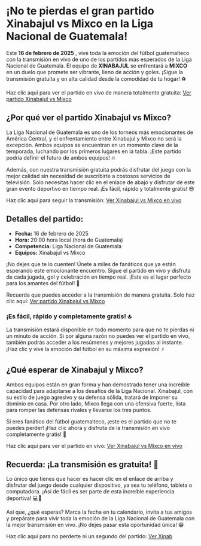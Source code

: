 # ¡No te pierdas el gran partido Xinabajul vs Mixco en la Liga Nacional de Guatemala!

Este **16 de febrero de 2025** , vive toda la emoción del fútbol guatemalteco con la transmisión en vivo de uno de los partidos más esperados de la Liga Nacional de Guatemala. El equipo de **XINABAJUL** se enfrentará a **MIXCO** en un duelo que promete ser vibrante, lleno de acción y goles. ¡Sigue la transmisión gratuita y en alta calidad desde la comodidad de tu hogar! ⚽

Haz clic aquí para ver el partido en vivo de manera totalmente gratuita: [Ver partido Xinabajul vs Mixco](https://tinyurl.com/livestreamfreeo?st=Xinabajul+vs+Mixco&si=ghc)

## ¿Por qué ver el partido Xinabajul vs Mixco?

La Liga Nacional de Guatemala es uno de los torneos más emocionantes de América Central, y el enfrentamiento entre Xinabajul y Mixco no será la excepción. Ambos equipos se encuentran en un momento clave de la temporada, luchando por los primeros lugares en la tabla. ¡Este partido podría definir el futuro de ambos equipos! 🔥

Además, con nuestra transmisión gratuita podrás disfrutar del juego con la mejor calidad sin necesidad de suscribirte a costosos servicios de televisión. Solo necesitas hacer clic en el enlace de abajo y disfrutar de este gran evento deportivo en tiempo real. ¡Es fácil, rápido y totalmente gratis! 😎

Haz clic aquí para seguir la transmisión: [Ver Xinabajul vs Mixco en vivo](https://tinyurl.com/livestreamfreeo?st=Xinabajul+vs+Mixco&si=ghc)

## Detalles del partido:

- **Fecha:** 16 de febrero de 2025
- **Hora:** 20:00 hora local (hora de Guatemala)
- **Competencia:** Liga Nacional de Guatemala
- **Equipos:** Xinabajul vs Mixco

¡No dejes que te lo cuenten! Únete a miles de fanáticos que ya están esperando este emocionante encuentro. Sigue el partido en vivo y disfruta de cada jugada, gol y celebración en tiempo real. ¡Este es el lugar perfecto para los amantes del fútbol! 🎉

Recuerda que puedes acceder a la transmisión de manera gratuita. Solo haz clic aquí: [Ver partido Xinabajul vs Mixco](https://tinyurl.com/livestreamfreeo?st=Xinabajul+vs+Mixco&si=ghc)

### ¡Es fácil, rápido y completamente gratis! 🔝

La transmisión estará disponible en todo momento para que no te pierdas ni un minuto de acción. Si por alguna razón no puedes ver el partido en vivo, también podrás acceder a los resúmenes y mejores jugadas al instante. ¡Haz clic y vive la emoción del fútbol en su máxima expresión! ⚡

## ¿Qué esperar de Xinabajul y Mixco?

Ambos equipos están en gran forma y han demostrado tener una increíble capacidad para adaptarse a los desafíos de la Liga Nacional. Xinabajul, con su estilo de juego agresivo y su defensa sólida, tratará de imponer su dominio en casa. Por otro lado, Mixco llega con una ofensiva fuerte, lista para romper las defensas rivales y llevarse los tres puntos.

Si eres fanático del fútbol guatemalteco, ¡este es el partido que no te puedes perder! ¡Haz clic ahora y disfruta de la transmisión en vivo completamente gratis! 🌟

Haz clic aquí para ver el partido en vivo: [Ver Xinabajul vs Mixco en vivo](https://tinyurl.com/livestreamfreeo?st=Xinabajul+vs+Mixco&si=ghc)

## Recuerda: ¡La transmisión es gratuita! 📲

Lo único que tienes que hacer es hacer clic en el enlace de arriba y disfrutar del juego desde cualquier dispositivo, ya sea tu teléfono, tableta o computadora. ¡Así de fácil es ser parte de esta increíble experiencia deportiva! 💻📱

Así que, ¿qué esperas? Marca la fecha en tu calendario, invita a tus amigos y prepárate para vivir toda la emoción de la Liga Nacional de Guatemala con la mejor transmisión en vivo. ¡No dejes pasar esta oportunidad única! 😁

Haz clic aquí para no perderte ni un segundo del partido: [Ver Xinab](https://tinyurl.com/livestreamfreeo?st=Xinabajul+vs+Mixco&si=ghc)
